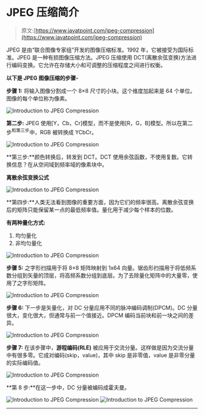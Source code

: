 # JPEG 压缩简介

> 原文:[https://www.javatpoint.com/jpeg-compression](https://www.javatpoint.com/jpeg-compression)

JPEG 是由“联合图像专家组”开发的图像压缩标准。1992 年，它被接受为国际标准。JPEG 是一种有损图像压缩方法。JPEG 压缩使用 DCT(离散余弦变换)方法进行编码变换。它允许在存储大小和可调整的压缩程度之间进行权衡。

**以下是 JPEG 图像压缩的步骤-**

**步骤 1:** 将输入图像分割成一个 8×8 尺寸的小块。这个维度加起来是 64 个单位。图像的每个单位称为像素。

![Introduction to JPEG Compression](../Images/0c06e752471eca3504696dcf26042f36.png)

**第二步:** JPEG 使用[Y，Cb，Cr]模型，而不是使用[R，G，B]模型。所以在第二步<sup>和第三步</sup>中，RGB 被转换成 YCbCr。

![Introduction to JPEG Compression](../Images/ed70fdcde9d3c5fafc8589465cb90702.png)

**第三步:**颜色转换后，转发到 DCT。DCT 使用余弦函数，不使用复数。它转换信息？在从空间域到频率域的像素块中。

**离散余弦变换公式**

![Introduction to JPEG Compression](../Images/c9c8a2e9f21332da0b64c511bd5fb7a0.png)

**第四步:**人类无法看到图像的重要方面，因为它们的频率很高。离散余弦变换后的矩阵只能保留某一点的最低频率值。量化用于减少每个样本的位数。

**有两种量化方式:**

1.  均匀量化
2.  非均匀量化

![Introduction to JPEG Compression](../Images/30c6b1116247ca8851b5941a519b4f30.png)

**步骤 5:** 之字形扫描用于将 8×8 矩阵映射到 1x64 向量。锯齿形扫描用于将低频系数分组到矢量的顶层，将高频系数分组到底层。为了去除量化矩阵中的大量零，使用了之字形矩阵。

![Introduction to JPEG Compression](../Images/517c1b783746fcf7a02f3039231c5036.png)

**步骤 6:** 下一步是矢量化，对 DC 分量应用不同的脉冲编码调制(DPCM)。DC 分量很大，变化很大，但通常与前一个值接近。DPCM 编码当前块和前一块之间的差异。

![Introduction to JPEG Compression](../Images/a94cbbff72ec15392359a0d0d68a98b1.png)

**步骤 7:** 在该步骤中，**游程编码(RLE)** 被应用于交流分量。这样做是因为交流分量中有很多零。它成对编码(skip，value)，其中 skip 是非零值，value 是非零分量的实际编码值。

![Introduction to JPEG Compression](../Images/fc3f68a8b74cbf70017a148c3b8e0ad4.png)

**第 8 步:**在这一步中，DC 分量被编码成霍夫曼。

![Introduction to JPEG Compression](../Images/c4df25809e1adc3ed7db4d7842db407c.png)
![Introduction to JPEG Compression](../Images/814cc2991694180b3ca9a9431d89a768.png)

* * *